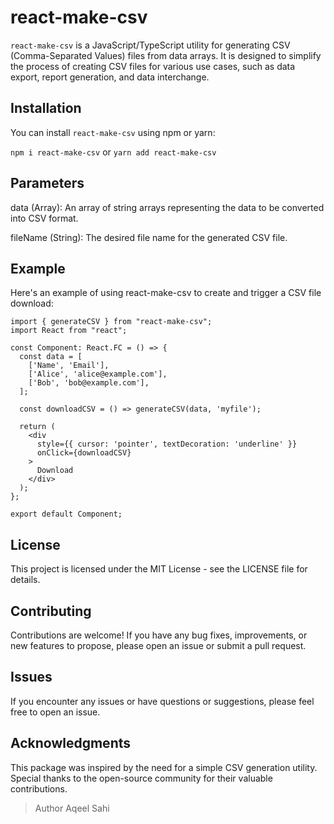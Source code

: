 # react-make-csv

`react-make-csv` is a JavaScript/TypeScript utility for generating CSV (Comma-Separated Values) files from data arrays. It is designed to simplify the process of creating CSV files for various use cases, such as data export, report generation, and data interchange.

## Installation

You can install `react-make-csv` using npm or yarn:

`npm i react-make-csv`
or
`yarn add react-make-csv`

## Parameters
data (Array): An array of string arrays representing the data to be converted into CSV format.

fileName (String): The desired file name for the generated CSV file.


## Example
Here's an example of using react-make-csv to create and trigger a CSV file download:
```tsx
import { generateCSV } from "react-make-csv";
import React from "react";

const Component: React.FC = () => {
  const data = [
    ['Name', 'Email'],
    ['Alice', 'alice@example.com'],
    ['Bob', 'bob@example.com'],
  ];

  const downloadCSV = () => generateCSV(data, 'myfile');

  return (
    <div
      style={{ cursor: 'pointer', textDecoration: 'underline' }}
      onClick={downloadCSV}
    >
      Download
    </div>
  );
};

export default Component;
```

## License
This project is licensed under the MIT License - see the LICENSE file for details.

## Contributing
Contributions are welcome! If you have any bug fixes, improvements, or new features to propose, please open an issue or submit a pull request.

## Issues
If you encounter any issues or have questions or suggestions, please feel free to open an issue.

## Acknowledgments
This package was inspired by the need for a simple CSV generation utility.
Special thanks to the open-source community for their valuable contributions.

> Author
> Aqeel Sahi
